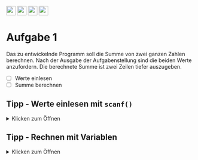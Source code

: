 <a href="https://github.com/hshf1/VorlesungC/discussions"><img src="https://img.shields.io/badge/Allgemein-Q%26A-informational?logo=github" height="25"/></a>
<a href="https://github.com/hshf1/VorlesungC/discussions/categories/02_übungsaufgaben"><img src="https://img.shields.io/badge/Übungsaufgaben-Q%26A-informational?logo=c" height="25"/></a>
<a href="https://github.com/hshf1/VorlesungC/discussions/6"><img src="https://img.shields.io/badge/Aufgabe_bewerten-red?logo=c" height="25"/></a>
<a href="https://moodle.hs-hannover.de/course/view.php?id=20976"><img src="https://img.shields.io/badge/Quizfragen-orange?logo=c" height="25"/></a>

# Aufgabe 1

Das zu entwickelnde Programm soll die Summe von zwei ganzen Zahlen berechnen.
Nach der Ausgabe der Aufgabenstellung sind die beiden Werte anzufordern.
Die berechnete Summe ist zwei Zeilen tiefer auszugeben.

- [ ] Werte einlesen
- [ ] Summe berechnen

## Tipp - Werte einlesen mit ```scanf()```
<details>
<summary>Klicken zum Öffnen</summary>
  
Mit ```scanf()``` können Werte von der Tastatur eingelesen und in Variablen gespeichert werden. ```scanf()```ist vom Aufbau ähnlich zu ```printf()```.
  
 ### Aufbau scanf() und printf()
  <details>
<summary>Klicken zum Öffnen</summary>
    In der Variable i ist zu Beginn der Buchstabe B gespeichert.
    
```C
  printf("Buchstabe 1: %c",i); // Es wird der Text: *Buchstabe 1: B* ausgegeben.
  scanf("%c", &i); // Hier wird der Buchstabe, der von der Tastatur eingegeben wird in i gespeichert.
```
  
</details>
</details>
  
## Tipp - Rechnen mit Variablen
<details>
<summary>Klicken zum Öffnen</summary>

  Anstelle von festen Werten können auch Rechenoperationen mit Variablen durchgeführt werden.
  
  ```C
  int a=2;
  int b=7;
  int c;
  
  c = a*b+a; // In der Variable c steht nun der Wert 16
  ```
</details>
